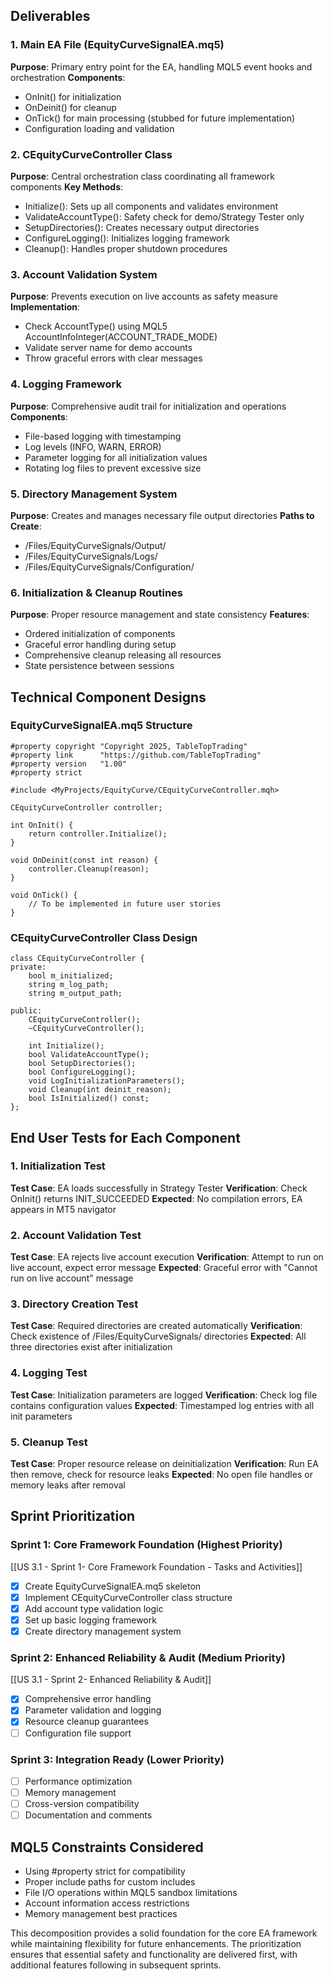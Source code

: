 ## Deliverables

### 1. Main EA File (EquityCurveSignalEA.mq5)
**Purpose**: Primary entry point for the EA, handling MQL5 event hooks and orchestration
**Components**: 
- OnInit() for initialization
- OnDeinit() for cleanup
- OnTick() for main processing (stubbed for future implementation)
- Configuration loading and validation

### 2. CEquityCurveController Class
**Purpose**: Central orchestration class coordinating all framework components
**Key Methods**:
- Initialize(): Sets up all components and validates environment
- ValidateAccountType(): Safety check for demo/Strategy Tester only
- SetupDirectories(): Creates necessary output directories
- ConfigureLogging(): Initializes logging framework
- Cleanup(): Handles proper shutdown procedures

### 3. Account Validation System
**Purpose**: Prevents execution on live accounts as safety measure
**Implementation**: 
- Check AccountType() using MQL5 AccountInfoInteger(ACCOUNT_TRADE_MODE)
- Validate server name for demo accounts
- Throw graceful errors with clear messages

### 4. Logging Framework
**Purpose**: Comprehensive audit trail for initialization and operations
**Components**:
- File-based logging with timestamping
- Log levels (INFO, WARN, ERROR)
- Parameter logging for all initialization values
- Rotating log files to prevent excessive size

### 5. Directory Management System
**Purpose**: Creates and manages necessary file output directories
**Paths to Create**:
- /Files/EquityCurveSignals/Output/
- /Files/EquityCurveSignals/Logs/
- /Files/EquityCurveSignals/Configuration/

### 6. Initialization & Cleanup Routines
**Purpose**: Proper resource management and state consistency
**Features**:
- Ordered initialization of components
- Graceful error handling during setup
- Comprehensive cleanup releasing all resources
- State persistence between sessions

## Technical Component Designs

### EquityCurveSignalEA.mq5 Structure
```mql5
#property copyright "Copyright 2025, TableTopTrading"
#property link      "https://github.com/TableTopTrading"
#property version   "1.00"
#property strict

#include <MyProjects/EquityCurve/CEquityCurveController.mqh>

CEquityCurveController controller;

int OnInit() {
    return controller.Initialize();
}

void OnDeinit(const int reason) {
    controller.Cleanup(reason);
}

void OnTick() {
    // To be implemented in future user stories
}
```

### CEquityCurveController Class Design
```mql5
class CEquityCurveController {
private:
    bool m_initialized;
    string m_log_path;
    string m_output_path;
    
public:
    CEquityCurveController();
    ~CEquityCurveController();
    
    int Initialize();
    bool ValidateAccountType();
    bool SetupDirectories();
    bool ConfigureLogging();
    void LogInitializationParameters();
    void Cleanup(int deinit_reason);
    bool IsInitialized() const;
};
```

## End User Tests for Each Component

### 1. Initialization Test
**Test Case**: EA loads successfully in Strategy Tester
**Verification**: Check OnInit() returns INIT_SUCCEEDED
**Expected**: No compilation errors, EA appears in MT5 navigator

### 2. Account Validation Test
**Test Case**: EA rejects live account execution
**Verification**: Attempt to run on live account, expect error message
**Expected**: Graceful error with "Cannot run on live account" message

### 3. Directory Creation Test
**Test Case**: Required directories are created automatically
**Verification**: Check existence of /Files/EquityCurveSignals/ directories
**Expected**: All three directories exist after initialization

### 4. Logging Test
**Test Case**: Initialization parameters are logged
**Verification**: Check log file contains configuration values
**Expected**: Timestamped log entries with all init parameters

### 5. Cleanup Test
**Test Case**: Proper resource release on deinitialization
**Verification**: Run EA then remove, check for resource leaks
**Expected**: No open file handles or memory leaks after removal

## Sprint Prioritization

### Sprint 1: Core Framework Foundation (Highest Priority)
[[US 3.1 - Sprint 1- Core Framework Foundation - Tasks and Activities]]
- [x] Create EquityCurveSignalEA.mq5 skeleton
- [x] Implement CEquityCurveController class structure
- [x] Add account type validation logic
- [x] Set up basic logging framework
- [x] Create directory management system

### Sprint 2: Enhanced Reliability & Audit (Medium Priority)
[[US 3.1 - Sprint 2- Enhanced Reliability & Audit]]
- [x] Comprehensive error handling
- [x] Parameter validation and logging
- [x] Resource cleanup guarantees
- [ ] Configuration file support

### Sprint 3: Integration Ready (Lower Priority)
- [ ] Performance optimization
- [ ] Memory management
- [ ] Cross-version compatibility
- [ ] Documentation and comments

## MQL5 Constraints Considered
- Using #property strict for compatibility
- Proper include paths for custom includes
- File I/O operations within MQL5 sandbox limitations
- Account information access restrictions
- Memory management best practices

This decomposition provides a solid foundation for the core EA framework while maintaining flexibility for future enhancements. The prioritization ensures that essential safety and functionality are delivered first, with additional features following in subsequent sprints.